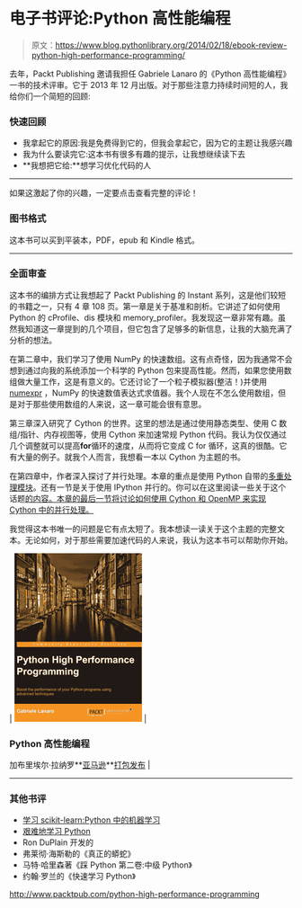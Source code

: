 # 电子书评论:Python 高性能编程

> 原文：<https://www.blog.pythonlibrary.org/2014/02/18/ebook-review-python-high-performance-programming/>

去年，Packt Publishing 邀请我担任 Gabriele Lanaro 的《Python 高性能编程》一书的技术评审。它于 2013 年 12 月出版。对于那些注意力持续时间短的人，我给你们一个简短的回顾:

### 快速回顾

*   我拿起它的原因:我是免费得到它的，但我会拿起它，因为它的主题让我感兴趣
*   我为什么要读完它:这本书有很多有趣的提示，让我想继续读下去
*   **我想把它给:**想学习优化代码的人

* * *

如果这激起了你的兴趣，一定要点击查看完整的评论！

### 图书格式

这本书可以买到平装本，PDF，epub 和 Kindle 格式。

* * *

### 全面审查

这本书的编排方式让我想起了 Packt Publishing 的 Instant 系列，这是他们较短的书籍之一，只有 4 章 108 页。第一章是关于基准和剖析。它讲述了如何使用 Python 的 cProfile、dis 模块和 memory_profiler。我发现这一章非常有趣。虽然我知道这一章提到的几个项目，但它包含了足够多的新信息，让我的大脑充满了分析的想法。

在第二章中，我们学习了使用 NumPy 的快速数组。这有点奇怪，因为我通常不会想到通过向我的系统添加一个科学的 Python 包来提高性能。然而，如果您使用数组做大量工作，这是有意义的。它还讨论了一个粒子模拟器(整洁！)并使用 [numexpr](https://github.com/pydata/numexpr) ，NumPy 的快速数值表达式求值器。我个人现在不怎么使用数组，但是对于那些使用数组的人来说，这一章可能会很有意思。

第三章深入研究了 Cython 的世界。这里的想法是通过使用静态类型、使用 C 数组/指针、内存视图等，使用 Cython 来加速常规 Python 代码。我认为仅仅通过几个调整就可以提高**for**循环的速度，从而将它变成 C for 循环，这真的很酷。它有大量的例子。就我个人而言，我想看一本以 Cython 为主题的书。

在第四章中，作者深入探讨了并行处理。本章的重点是使用 Python 自带的[多重处理模块](http://docs.python.org/2/library/multiprocessing.html)。还有一节是关于使用 IPython 并行的。你可以在这里阅读一些关于这个话题[的内容。本章的最后一节将讨论如何使用 Cython 和 OpenMP 来实现 Cython 中的并行处理。](http://ipython.org/ipython-doc/stable/parallel/parallel_intro.html)

我觉得这本书唯一的问题是它有点太短了。我本想读一读关于这个主题的完整文本。无论如何，对于那些需要加速代码的人来说，我认为这本书可以帮助你开始。

| [![high_performance_py.png](img/dd7a886f351cab2d008417f40d7f2533.png)](https://www.blog.pythonlibrary.org/wp-content/uploads/2014/02/high_performance_py.png) | 

### Python 高性能编程

加布里埃尔·拉纳罗**[亚马逊](http://www.amazon.com/gp/product/B00HL2GOCI/ref=as_li_ss_tl?ie=UTF8&camp=1789&creative=390957&creativeASIN=B00HL2GOCI&linkCode=as2&tag=thmovsthpy-20)**[打包发布](http://www.packtpub.com/python-high-performance-programming/book) |

* * *

### 其他书评

*   [学习 scikit-learn:Python 中的机器学习](https://www.blog.pythonlibrary.org/2014/02/14/ebook-review-learning-scikit-learn-machine-learning-in-python/)
*   [艰难地学习 Python](https://www.blog.pythonlibrary.org/2014/01/28/ebook-review-learn-python-the-hard-way/)
*   Ron DuPlain 开发的
*   弗莱彻·海斯勒的《真正的蟒蛇》
*   马特·哈里森著《踩 Python 第二卷:中级 Python》
*   约翰·罗兰的《快速学习 Python》

http://www.packtpub.com/python-high-performance-programming